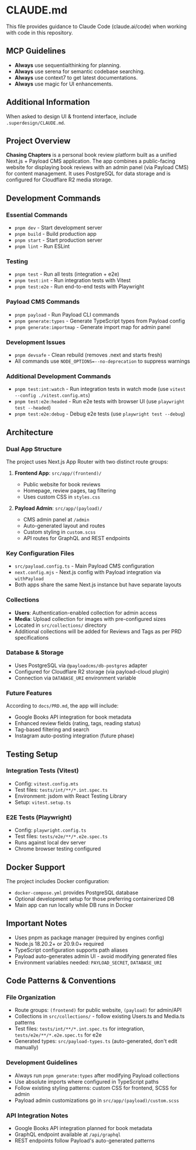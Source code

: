 # CLAUDE.md

This file provides guidance to Claude Code (claude.ai/code) when working with code in this repository.

## MCP Guidelines

- **Always** use sequentialthinking for planning.
- **Always** use serena for semantic codebase searching.
- **Always** use context7 to get latest documentations.
- **Always** use magic for UI enhancements.

## Additional Information

When asked to design UI & frontend interface, include `.superdesign/CLAUDE.md`.

## Project Overview

**Chasing Chapters** is a personal book review platform built as a unified Next.js + Payload CMS application. The app combines a public-facing website for displaying book reviews with an admin panel (via Payload CMS) for content management. It uses PostgreSQL for data storage and is configured for Cloudflare R2 media storage.

## Development Commands

### Essential Commands

- `pnpm dev` - Start development server
- `pnpm build` - Build production app
- `pnpm start` - Start production server
- `pnpm lint` - Run ESLint

### Testing

- `pnpm test` - Run all tests (integration + e2e)
- `pnpm test:int` - Run integration tests with Vitest
- `pnpm test:e2e` - Run end-to-end tests with Playwright

### Payload CMS Commands

- `pnpm payload` - Run Payload CLI commands
- `pnpm generate:types` - Generate TypeScript types from Payload config
- `pnpm generate:importmap` - Generate import map for admin panel

### Development Issues

- `pnpm devsafe` - Clean rebuild (removes .next and starts fresh)
- All commands use `NODE_OPTIONS=--no-deprecation` to suppress warnings

### Additional Development Commands

- `pnpm test:int:watch` - Run integration tests in watch mode (use `vitest --config ./vitest.config.mts`)
- `pnpm test:e2e:headed` - Run e2e tests with browser UI (use `playwright test --headed`)
- `pnpm test:e2e:debug` - Debug e2e tests (use `playwright test --debug`)

## Architecture

### Dual App Structure

The project uses Next.js App Router with two distinct route groups:

1. **Frontend App**: `src/app/(frontend)/`
   - Public website for book reviews
   - Homepage, review pages, tag filtering
   - Uses custom CSS in `styles.css`

2. **Payload Admin**: `src/app/(payload)/`
   - CMS admin panel at `/admin`
   - Auto-generated layout and routes
   - Custom styling in `custom.scss`
   - API routes for GraphQL and REST endpoints

### Key Configuration Files

- `src/payload.config.ts` - Main Payload CMS configuration
- `next.config.mjs` - Next.js config with Payload integration via `withPayload`
- Both apps share the same Next.js instance but have separate layouts

### Collections

- **Users**: Authentication-enabled collection for admin access
- **Media**: Upload collection for images with pre-configured sizes
- Located in `src/collections/` directory
- Additional collections will be added for Reviews and Tags as per PRD specifications

### Database & Storage

- Uses PostgreSQL via `@payloadcms/db-postgres` adapter
- Configured for Cloudflare R2 storage (via payload-cloud plugin)
- Connection via `DATABASE_URI` environment variable

### Future Features

According to `docs/PRD.md`, the app will include:

- Google Books API integration for book metadata
- Enhanced review fields (rating, tags, reading status)
- Tag-based filtering and search
- Instagram auto-posting integration (future phase)

## Testing Setup

### Integration Tests (Vitest)

- Config: `vitest.config.mts`
- Test files: `tests/int/**/*.int.spec.ts`
- Environment: jsdom with React Testing Library
- Setup: `vitest.setup.ts`

### E2E Tests (Playwright)

- Config: `playwright.config.ts`
- Test files: `tests/e2e/**/*.e2e.spec.ts`
- Runs against local dev server
- Chrome browser testing configured

## Docker Support

The project includes Docker configuration:

- `docker-compose.yml` provides PostgreSQL database
- Optional development setup for those preferring containerized DB
- Main app can run locally while DB runs in Docker

## Important Notes

- Uses pnpm as package manager (required by engines config)
- Node.js 18.20.2+ or 20.9.0+ required
- TypeScript configuration supports path aliases
- Payload auto-generates admin UI - avoid modifying generated files
- Environment variables needed: `PAYLOAD_SECRET`, `DATABASE_URI`

## Code Patterns & Conventions

### File Organization
- Route groups: `(frontend)` for public website, `(payload)` for admin/API
- Collections in `src/collections/` - follow existing Users.ts and Media.ts patterns
- Test files: `tests/int/**/*.int.spec.ts` for integration, `tests/e2e/**/*.e2e.spec.ts` for e2e
- Generated types: `src/payload-types.ts` (auto-generated, don't edit manually)

### Development Guidelines
- Always run `pnpm generate:types` after modifying Payload collections
- Use absolute imports where configured in TypeScript paths
- Follow existing styling patterns: custom CSS for frontend, SCSS for admin
- Payload admin customizations go in `src/app/(payload)/custom.scss`

### API Integration Notes
- Google Books API integration planned for book metadata
- GraphQL endpoint available at `/api/graphql`
- REST endpoints follow Payload's auto-generated patterns
